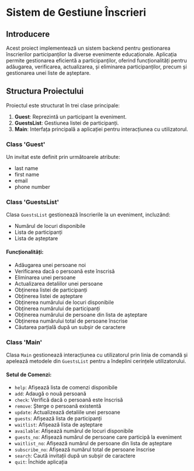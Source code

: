 # Sistem de Gestiune Înscrieri

## Introducere
Acest proiect implementează un sistem backend pentru gestionarea înscrierilor participanților la diverse evenimente educaționale. Aplicația permite gestionarea eficientă a participanților, oferind funcționalități pentru adăugarea, verificarea, actualizarea, și eliminarea participanților, precum și gestionarea unei liste de așteptare.

## Structura Proiectului
Proiectul este structurat în trei clase principale:
1. **Guest**: Reprezintă un participant la eveniment.
2. **GuestsList**: Gestiunea listei de participanți.
3. **Main**: Interfața principală a aplicației pentru interacțiunea cu utilizatorul.

### Class 'Guest'
Un invitat este definit prin următoarele atribute:
- last name
- first name
- email
- phone number

### Class 'GuestsList'
Clasa `GuestsList` gestionează înscrierile la un eveniment, incluzând:
- Numărul de locuri disponibile
- Lista de participanți
- Lista de așteptare

#### Funcționalități:
- Adăugarea unei persoane noi
- Verificarea dacă o persoană este înscrisă
- Eliminarea unei persoane
- Actualizarea detaliilor unei persoane
- Obținerea listei de participanți
- Obținerea listei de așteptare
- Obținerea numărului de locuri disponibile
- Obținerea numărului de participanți
- Obținerea numărului de persoane din lista de așteptare
- Obținerea numărului total de persoane înscrise
- Căutarea parțială după un subșir de caractere

### Class 'Main'
Clasa `Main` gestionează interacțiunea cu utilizatorul prin linia de comandă și apelează metodele din `GuestsList` pentru a îndeplini cerințele utilizatorului.

#### Setul de Comenzi:
- `help`: Afișează lista de comenzi disponibile
- `add`: Adaugă o nouă persoană
- `check`: Verifică dacă o persoană este înscrisă
- `remove`: Șterge o persoană existentă
- `update`: Actualizează detaliile unei persoane
- `guests`: Afișează lista de participanți
- `waitlist`: Afișează lista de așteptare
- `available`: Afișează numărul de locuri disponibile
- `guests_no`: Afișează numărul de persoane care participă la eveniment
- `waitlist_no`: Afișează numărul de persoane din lista de așteptare
- `subscribe_no`: Afișează numărul total de persoane înscrise
- `search`: Caută invitații după un subșir de caractere
- `quit`: Închide aplicația

